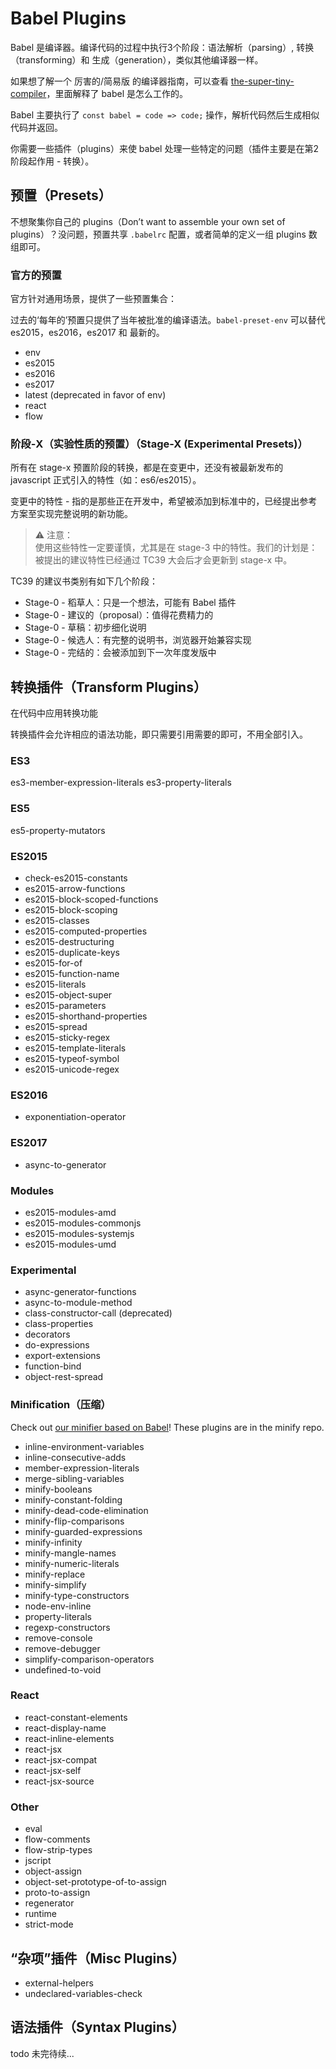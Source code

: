 # Babel Plugins

Babel 是编译器。编译代码的过程中执行3个阶段：语法解析（parsing）, 转换（transforming）和 生成（generation），类似其他编译器一样。

>
如果想了解一个 厉害的/简易版 的编译器指南，可以查看 [the-super-tiny-compiler](https://github.com/thejameskyle/the-super-tiny-compiler)，里面解释了 babel 是怎么工作的。

Babel 主要执行了 `const babel = code => code;` 操作，解析代码然后生成相似代码并返回。

你需要一些插件（plugins）来使 babel 处理一些特定的问题（插件主要是在第2阶段起作用 - 转换）。


## 预置（Presets）

不想聚集你自己的 plugins（Don’t want to assemble your own set of plugins）？没问题，预置共享 `.babelrc` 配置，或者简单的定义一组 plugins 数组即可。

### 官方的预置

官方针对通用场景，提供了一些预置集合：

>
过去的‘每年的’预置只提供了当年被批准的编译语法。`babel-preset-env` 可以替代 es2015，es2016，es2017 和 最新的。

- env
- es2015
- es2016
- es2017
- latest (deprecated in favor of env)
- react
- flow

### 阶段-X（实验性质的预置）（Stage-X (Experimental Presets)）

所有在 stage-x 预置阶段的转换，都是在变更中，还没有被最新发布的 javascript 正式引入的特性（如：es6/es2015）。

>
变更中的特性 - 指的是那些正在开发中，希望被添加到标准中的，已经提出参考方案至实现完整说明的新功能。

> ⚠️ 注意：        
使用这些特性一定要谨慎，尤其是在 stage-3 中的特性。我们的计划是：被提出的建议特性已经通过 TC39 大会后才会更新到 stage-x 中。

TC39 的建议书类别有如下几个阶段：

- Stage-0 - 稻草人：只是一个想法，可能有 Babel 插件
- Stage-0 - 建议的（proposal）：值得花费精力的
- Stage-0 - 草稿：初步细化说明
- Stage-0 - 候选人：有完整的说明书，浏览器开始兼容实现
- Stage-0 - 完结的：会被添加到下一次年度发版中

## 转换插件（Transform Plugins）

在代码中应用转换功能

>
转换插件会允许相应的语法功能，即只需要引用需要的即可，不用全部引入。

### ES3
es3-member-expression-literals
es3-property-literals

### ES5
es5-property-mutators

### ES2015
- check-es2015-constants
- es2015-arrow-functions
- es2015-block-scoped-functions
- es2015-block-scoping
- es2015-classes
- es2015-computed-properties
- es2015-destructuring
- es2015-duplicate-keys
- es2015-for-of
- es2015-function-name
- es2015-literals
- es2015-object-super
- es2015-parameters
- es2015-shorthand-properties
- es2015-spread
- es2015-sticky-regex
- es2015-template-literals
- es2015-typeof-symbol
- es2015-unicode-regex

### ES2016
- exponentiation-operator

### ES2017
- async-to-generator

### Modules
- es2015-modules-amd
- es2015-modules-commonjs
- es2015-modules-systemjs
- es2015-modules-umd

### Experimental
- async-generator-functions
- async-to-module-method
- class-constructor-call (deprecated)
- class-properties
- decorators
- do-expressions
- export-extensions
- function-bind
- object-rest-spread

### Minification（压缩）
Check out [our minifier based on Babel](https://github.com/babel/babili)!
These plugins are in the minify repo.

- inline-environment-variables
- inline-consecutive-adds
- member-expression-literals
- merge-sibling-variables
- minify-booleans
- minify-constant-folding
- minify-dead-code-elimination
- minify-flip-comparisons
- minify-guarded-expressions
- minify-infinity
- minify-mangle-names
- minify-numeric-literals
- minify-replace
- minify-simplify
- minify-type-constructors
- node-env-inline
- property-literals
- regexp-constructors
- remove-console
- remove-debugger
- simplify-comparison-operators
- undefined-to-void

### React
- react-constant-elements
- react-display-name
- react-inline-elements
- react-jsx
- react-jsx-compat
- react-jsx-self
- react-jsx-source

### Other
- eval
- flow-comments
- flow-strip-types
- jscript
- object-assign
- object-set-prototype-of-to-assign
- proto-to-assign
- regenerator
- runtime
- strict-mode

## “杂项”插件（Misc Plugins）
- external-helpers
- undeclared-variables-check

## 语法插件（Syntax Plugins）

todo 未完待续...










